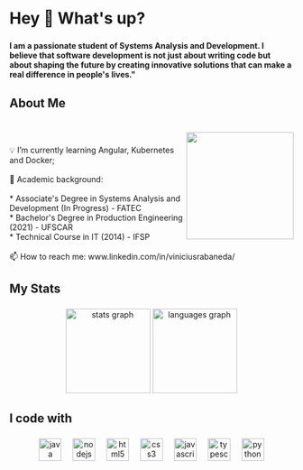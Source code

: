 <h1 align="left">Hey 👋 What's up?</h1>

###

<h4 align="left">I am a passionate student of Systems Analysis and Development. I believe that software development is not just about writing code but about shaping the future by creating innovative solutions that can make a real difference in people's lives."</h4>

###

<h2 align="left">About Me</h2>

###

<br clear="both">

<img align="right" height="190" src="https://media.giphy.com/media/HscDLzkO8EOTmgkhQP/giphy.gif?cid=ecf05e47pvkj5vt2xdo8lfbvt9r3fnq6129ynl1il4o4euvt&ep=v1_gifs_search&rid=giphy.gif&ct=g"  />

###

<p align="left">💡 I’m currently learning  Angular, Kubernetes and Docker;<br><br>📖 Academic background: <br><br>    * Associate's Degree in Systems Analysis and Development (In Progress) - FATEC<br>    * Bachelor's Degree in Production Engineering (2021) - UFSCAR<br>    * Technical Course in IT (2014) - IFSP<br><br>📫 How to reach me: www.linkedin.com/in/viniciusrabaneda/</p>

###

<h2 align="left">My Stats</h2>

###

<div align="center">
  <img src="https://github-readme-stats.vercel.app/api?username=ViniciusRabaneda&hide_title=false&hide_rank=false&show_icons=true&include_all_commits=true&count_private=true&disable_animations=false&theme=github_dark&locale=en&hide_border=false&order=1" height="150" alt="stats graph"  />
  <img src="https://github-readme-stats.vercel.app/api/top-langs?username=ViniciusRabaneda&locale=en&hide_title=false&layout=compact&card_width=320&langs_count=5&theme=github_dark&hide_border=false&order=2" height="150" alt="languages graph"  />
</div>

###

<h2 align="left">I code with</h2>

###

<div align="center">
  <img src="https://cdn.jsdelivr.net/gh/devicons/devicon/icons/java/java-original.svg" height="40" alt="java logo"  />
  <img width="12" />
  <img src="https://cdn.jsdelivr.net/gh/devicons/devicon/icons/nodejs/nodejs-original.svg" height="40" alt="nodejs logo"  />
  <img width="12" />
  <img src="https://cdn.jsdelivr.net/gh/devicons/devicon/icons/html5/html5-original.svg" height="40" alt="html5 logo"  />
  <img width="12" />
  <img src="https://cdn.jsdelivr.net/gh/devicons/devicon/icons/css3/css3-original.svg" height="40" alt="css3 logo"  />
  <img width="12" />
  <img src="https://cdn.jsdelivr.net/gh/devicons/devicon/icons/javascript/javascript-original.svg" height="40" alt="javascript logo"  />
  <img width="12" />
  <img src="https://cdn.jsdelivr.net/gh/devicons/devicon/icons/typescript/typescript-original.svg" height="40" alt="typescript logo"  />
  <img width="12" />
  <img src="https://cdn.jsdelivr.net/gh/devicons/devicon/icons/python/python-original.svg" height="40" alt="python logo"  />
</div>

###
